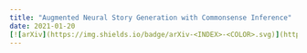 ```yaml
---
title: "Augmented Neural Story Generation with Commonsense Inference"
date: 2021-01-20
[![arXiv](https://img.shields.io/badge/arXiv-<INDEX>-<COLOR>.svg)](https://arxiv.org/abs/2105.01311)
---
```

